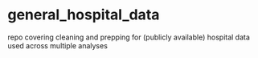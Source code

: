 # general_hospital_data
repo covering cleaning and prepping for (publicly available) hospital data used across multiple analyses
